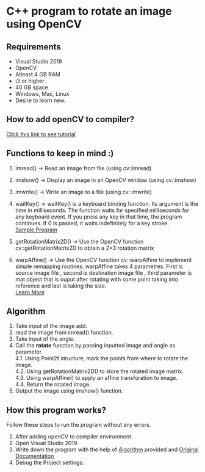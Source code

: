 # C++ program to rotate an image using OpenCV
## Requirements 
* Visual Studio 2019
* OpenCV
* Atleast 4 GB RAM
* i3 or higher
* 40 GB space
* Windows, Mac, Linux
* Desire to learn new.
## How to add openCV to compiler?
[Click this link to see tutorial](https://github.com/akshatprogrammer/Rotate-Image-in-Cpp-using-OpenCV/blob/main/Videos/www_screencapture_com_2020-12-20_17_01.webm)
## Functions to keep in mind :)
1. imread() -> Read an image from file (using cv::imread)
2. imshow() -> Display an image in an OpenCV window (using cv::imshow)
3. imwrite() -> Write an image to a file (using cv::imwrite) 
4. waitKey() -> waitKey() is a keyboard binding function. Its argument is the time in milliseconds. The function waits for specified milliseconds for any keyboard event. If you press any key in that time, the program continues. If 0 is passed, it waits indefinitely for a key stroke. </br>
[Sample Program](https://pastebin.pl/view/9011e60d)

5. getRotationMatrix2D() -> Use the OpenCV function cv::getRotationMatrix2D to obtain a 2×3 rotation matrix
6. warpAffine() -> Use the OpenCV function cv::warpAffine to implement simple remapping routines. warpAffine takes 4 parametres. First is source image file , second is destination image file ,  third parameter is mat object that is ouput after rotating with some point taking into reference and last is taking the size.</br>
[Learn More](https://docs.opencv.org/3.4/d4/d61/tutorial_warp_affine.html)

## Algorithm
1. Take input of the image add.
2. read the image from imread() function.
3. Take input of the angle.
4. Call the **rotate** function by passing inputted image and angle as parameter. </br>
  4.1. Using Point2f structure, mark the points from where to rotate the image.</br>
  4.2. Using getRotationMatrix2D() to store the rotated image matrix.</br>
  4.3. Using warpAffine() to apply an affine transforation to image.</br>
  4.4. Return the rotated image.</br>
5. Output the image using imshow() function. 
## How this program works?
Follow these steps to run the program without any errors.
1. After adding openCV to compiler environment.
2. Open Visual Studio 2019.
3. Write down the program with the help of [Algorithm](https://github.com/akshatprogrammer/Rotate-Image-in-Cpp-using-OpenCV/blob/main/ImageRotate/README.md#algorithm) provided and [Original Documentation](https://opencv.org/)
4. Debug the Project settings.
